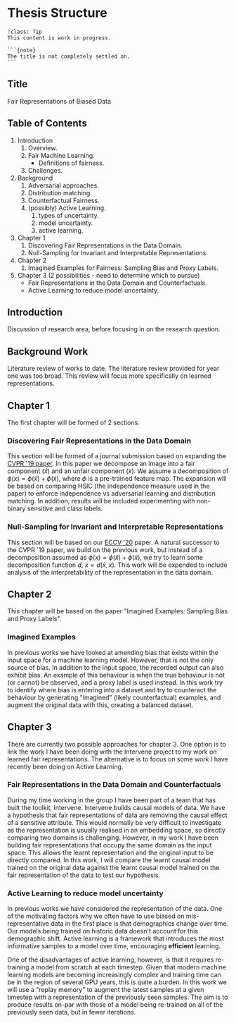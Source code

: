 # Thesis Structure

```{admonition} WIP
:class: Tip
This content is work in progress.
```

````{margin}
```{note}
The title is not completely settled on. 
```
````
## Title
Fair Representations of Biased Data

## Table of Contents
1. Introduction
    1. Overview.
    2. Fair Machine Learning.
        - Definitions of fairness.
    3. Challenges.
2. Background
    1. Adversarial approaches.
    2. Distribution matching.
    3. Counterfactual Fairness.
    4. (possibly) Active Learning.
        1. types of uncertainty.
        2. model uncertainty.
        3. active learning.
3. Chapter 1
    1. Discovering Fair Representations in the Data Domain.
    2. Null-Sampling for Invariant and Interpretable Representations.
4. Chapter 2
    1. Imagined Examples for Fairness: Sampling Bias and Proxy Labels.
5. Chapter 3 (2 possibilities - need to determine which to pursue)
    - Fair Representations in the Data Domain and Counterfactuals.
    - Active Learning to reduce model uncertainty.

## Introduction
Discussion of research area, before focusing in on the research question.

## Background Work
Literature review of works to date. 
The literature review provided for year one was too broad.
This review will focus more specifically on learned representations.

## Chapter 1

The first chapter will be formed of 2 sections.

### Discovering Fair Representations in the Data Domain
This section will be formed of a journal submission based on expanding the [CVPR '19 paper](../09_appendix/dfritdd.md).
In this paper we decompose an image into a fair component ($\hat{x}$) and an unfair component ($\tilde{x}$).
We assume a decomposition of $\phi(x) = \phi(\hat{x}) + \phi(\tilde{x})$, where $\phi$ is a pre-trained feature map.
The expansion will be based on comparing HSIC (the independence measure used in the paper) to enforce independence vs 
adversarial learning and distribution matching.
In addition, results will be included experimenting with non-binary sensitive and class labels.

### Null-Sampling for Invariant and Interpretable Representations
This section will be based on our [ECCV '20](../09_appendix/nosinn.md) paper.
A natural successor to the CVPR '19 paper, we build on the previous work, but instead of a decomposition assumed as 
$\phi(x) = \phi(\hat{x}) + \phi(\tilde{x})$, we try to learn some decomposition function $d$, $x=d(\hat{x}, \tilde{x})$.
This work will be expended to include analysis of the interpretability of the representation in the data domain.  

## Chapter 2

This chapter will be based on the paper "Imagined Examples: Sampling Bias and Proxy Labels".
 
### Imagined Examples 
In previous works we have looked at amending bias that exists within the input space for a machine learning model.
However, that is not the only source of bias.
In addition to the input space, the recorded output can also exhibit bias.
An example of this behaviour is when the true behaviour is not (or cannot) be observed, and a proxy label is used instead.
In this work try to identify where bias is entering into a dataset and try to counteract the behaviour by generating
"imagined" (likely counterfactual) examples, and augment the original data with this, creating a balanced dataset.

## Chapter 3

There are currently two possible approaches for chapter 3.
One option is to link the work I have been doing with the Intervene project to my work on learned fair representations.
The alternative is to focus on some work I have recently been doing on Active Learning.

### Fair Representations in the Data Domain and Counterfactuals 
During my time working in the group I have been part of a team that has built the toolkit, Intervene.
Intervene builds causal models of data.
We have a hypothesis that fair representations of data are removing the causal effect of a sensitive attribute.
This would normally be very difficult to investigate as the representation is usually realised in an embedding space, so 
directly comparing two domains is challenging. 
However, in my work I have been building fair representations that occupy the same domain as the input space.
This allows the learnt representation and the original input to be directly compared.
In this work, I will compare the learnt causal model trained on the original data against the learnt causal model trained
on the fair representation of the data to test our hypothesis.

### Active Learning to reduce model uncertainty
In previous works we have considered the representation of the data.
One of the motivating factors why we often have to use biased on mis-representative data in the first place is that 
demographics change over time.
Our models being trained on historic data doesn't account for this demographic shift.
Active learning is a framework that introduces the most informative samples to a model over time, encouraging __efficient__
learning.

One of the disadvantages of active learning, however, is that it requires re-training a model from scratch at each timestep.
Given that modern machine learning models are becoming increasingly complex and training time can be in the region of several GPU years,
this is quite a burden.
In this work we will use a "replay memory" to augment the latest samples at a given timestep with a representation of the 
previously seen samples.
The aim is to produce results on-par with those of a model being re-trained on all of the previously seen data, but in fewer iterations.  
